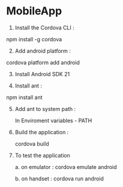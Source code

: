 # MobileApp
1. Install the Cordova CLI :

  npm install -g cordova
  
2. Add android platform :

  cordova platform add android

3. Install Android SDK 21
  
4. Install ant :

  npm install ant

5. Add ant to system path :

   In Enviroment variables - PATH

6. Build the application :

   cordova build
   
7. To test the application

   a. on emulator :
      cordova emulate android
      
   b. on handset :
       cordova run android
